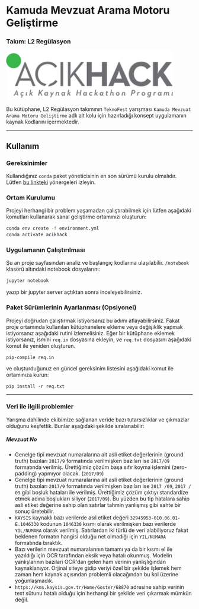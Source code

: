 # Kamuda Mevzuat Arama Motoru Geliştirme
### Takım: L2 Regülasyon

<img src='data/img/cropped-logo_Ack2.png' width='450'>

Bu kütüphane, L2 Regülasyon takımının `TeknoFest` yarışması `Kamuda Mevzuat Arama Motoru Geliştirme` adlı alt kolu için hazırladığı konsept uygulamanın kaynak kodlarını içermektedir.

---

## Kullanım

### Gereksinimler
Kullandığınız `conda` paket yöneticisinin en son sürümü kurulu olmalıdır. Lütfen [bu linkteki](https://docs.conda.io/projects/conda/en/latest/user-guide/install/) yönergeleri izleyin.

### Ortam Kurulumu
Projeyi herhangi bir problem yaşamadan çalıştırabilmek için lütfen aşağıdaki komutları kullanarak sanal geliştirme ortamınızı oluşturun:
```bash
conda env create -f environment.yml
conda activate acikhack
```

### Uygulamanın Çalıştırılması
Şu an proje sayfasından analiz ve başlangıç kodlarına ulaşılabilir.  `/notebook` klasörü altındaki notebook dosyalarını:
```bash
jupyter notebook
```
yazıp bir jupyter server açtıktan sonra inceleyebilirsiniz.

### Paket Sürümlerinin Ayarlanması (Opsiyonel)
Projeyi doğrudan çalıştırmak istiyorsanız bu adımı atlayabilirsiniz. Fakat proje ortamında kullanılan kütüphanelere ekleme veya değişiklik yapmak istiyorsanız aşağıdaki rutini izlemelisiniz.
Eğer bir kütüphane eklemek istiyorsanız, ismini `req.in` dosyasına ekleyin,  ve `req.txt` dosyasını aşağıdaki komut ile yeniden oluşturun.
```
pip-compile req.in
```
ve oluşturduğunuz en güncel gereksinim listesini aşağıdaki komut ile ortamınıza kurun:
```
pip install -r req.txt
```

---

### Veri ile ilgili problemler
Yarışma dahilinde ekibimize sağlanan veride bazı tutarsızlıklar ve çıkmazlar olduğunu keşfettik. Bunlar aşağıdaki şekilde sıralanabilir:

##### Mevzuat No
- Genelge tipi mevzuat numaralarına ait asli etiket değerlerinin (ground truth) bazıları `2017/9` formatında verilmişken bazıları ise `2017/09` formatında verilmiş. Ürettiğimiz çözüm başa sıfır koyma işlemini (zero-padding) yapmıyor olacak. (`2017/09`)
- Genelge tipi mevzuat numaralarına ait asli etiket değerlerinin (ground truth) bazıları `2017/9` formatında verilmişken bazıları ise `2017 /09`, `2017 / 09` gibi boşluk hataları ile verilmiş. Ürettiğimiz çözüm çıktıyı standardize etmek adına boşlukları siliyor (`2017/09`). Bu yüzden bu tip hatalara sahip asli etiket değerine sahip olan satırlar tahmin yanlışmış gibi sahte bir sonuç üretebilir.
- `KAYSIS` kaynaklı bazı verilerde asıl etiket değeri `32945953-010.06.01-E.1046330` kodunun `1046330` kısmı olarak verilmişken bazı verilerde `YIL/NUMARA` olarak verilmiş. Satırlardan iki türlü de veri alabiliyoruz fakat beklenen formatın hangisi olduğu net olmadığı için `YIL/NUMARA` formatında bıraktık.
- Bazı verilerin mevzuat numaralarının tamamı ya da bir kısmı el ile yazıldığı için OCR tarafından eksik veya hatalı okunmuş. Modelin yanlışlarının bazıları OCR'dan gelen ham verinin yanlışlığından kaynaklanıyor. Orjinal siteye gidip veriyi özel bir şekilde işlemek hem zaman hem kaynak açısından problemli olacağından bu kol üzerine yoğunlaşmadık.
- `https://kms.kaysis.gov.tr/Home/Goster/68870` adresine sahip verinin text sütunu hatalı olduğu için herhangi bir şekilde veri çıkarmak mümkün değil.